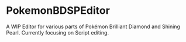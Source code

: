 # PokemonBDSPEditor
A WIP Editor for various parts of Pokémon Brilliant Diamond and Shining Pearl. Currently focusing on Script editing.
